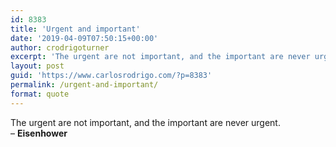 ```yaml
---
id: 8383
title: 'Urgent and important'
date: '2019-04-09T07:50:15+00:00'
author: crodrigoturner
excerpt: 'The urgent are not important, and the important are never urgent. - Eisenhower'
layout: post
guid: 'https://www.carlosrodrigo.com/?p=8383'
permalink: /urgent-and-important/
format: quote
---
```


The urgent are not important, and the important are never urgent.  
– **Eisenhower**